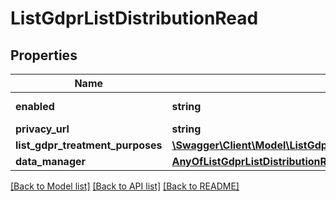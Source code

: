 # ListGdprListDistributionRead

## Properties
Name | Type | Description | Notes
------------ | ------------- | ------------- | -------------
**enabled** | **string** | Enable GDPR tools | [optional] 
**privacy_url** | **string** |  | [optional] 
**list_gdpr_treatment_purposes** | [**\Swagger\Client\Model\ListGdprTreatmentPurposeListDistributionRead[]**](ListGdprTreatmentPurposeListDistributionRead.md) |  | [optional] 
**data_manager** | [**AnyOfListGdprListDistributionReadDataManager**](AnyOfListGdprListDistributionReadDataManager.md) |  | [optional] 

[[Back to Model list]](../../README.md#documentation-for-models) [[Back to API list]](../../README.md#documentation-for-api-endpoints) [[Back to README]](../../README.md)

